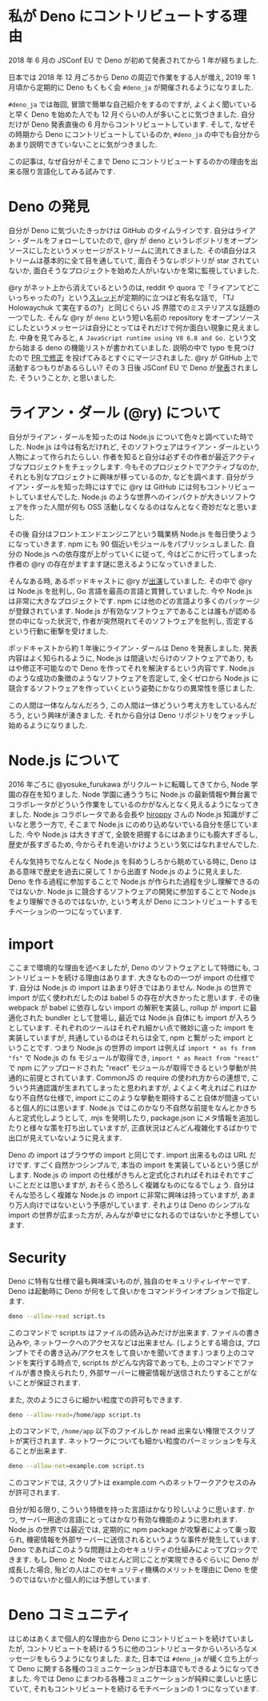 # 私が Deno にコントリビュートする理由

2018 年 6 月の JSConf EU で Deno が初めて発表されてから 1 年が経ちました.

日本では 2018 年 12 月ごろから Deno の周辺で作業をする人が増え, 2019 年 1 月頃から定期的に Deno もくもく会 `#deno_ja` が開催されるようになりました.

`#deno_ja` では毎回, 冒頭で簡単な自己紹介をするのですが, よくよく聞いていると早く Deno を始めた人でも 12 月ぐらいの人が多いことに気づきました. 自分だけが Deno 発表直後の 6 月からコントリビュートしています. そして, なぜその時期から Deno にコントリビュートしているのか, `#deno_ja` の中でも自分からあまり説明できていないことに気がつきました.

この記事は, なぜ自分がそこまで Deno にコントリビュートするのかの理由を出来る限り言語化してみる試みです.

# Deno の発見

自分が Deno に気づいたきっかけは GitHub のタイムラインです. 自分はライアン・ダールをフォローしていたので, @ry が deno というレポジトリをオープンソースにしたというメッセージがストリームに流れてきました. その頃自分はストリームは基本的に全て目を通していて, 面白そうなレポジトリが star されていないか, 面白そうなプロジェクトを始めた人がいないかを常に監視していました.

@ry がネット上から消えているというのは, reddit や quora で「ライアンてどこいっちゃったの?」という[スレッド](https://www.reddit.com/r/node/comments/2wpxyv/what_is_ryan_dahl_doing_these_days/)が定期的に立つほど有名な話で, 「TJ Holowaychuk て実在するの?」と同じぐらい JS 界隈でのミステリアスな話題の一つでした. そんな @ry が `deno` という短い名前の repository をオープンソースにしたというメッセージは自分にとってはそれだけで何か面白い現象に見えました. 中身を見てみると, `A JavaScript runtime using V8 6.8 and Go.` という文から始まる deno の機能リストが書かれていました. 説明の中で typo を見つけたので [PR で修正](https://github.com/denoland/deno/pull/2) を投げてみるとすぐにマージされました. @ry が GitHub 上で活動するつもりがあるらしい? その 3 日後 JSConf EU で Deno が[発表](https://www.youtube.com/watch?v=M3BM9TB-8yA)されました. そういうことか, と思いました.

# ライアン・ダール (@ry) について

自分がライアン・ダールを知ったのは Node.js について色々と調べていた時でした. Node.js は今は有名だけれど, そのソフトウェアはライアン・ダールという人物によって作られたらしい. 作者を知ると自分は必ずその作者が最近アクティブなプロジェクトをチェックします. 今もそのプロジェクトでアクティブなのか, それとも別なプロジェクトに興味が移っているのか, などを調べます. 自分がライアン・ダールを知った時にはすでに @ry は GitHub には何もコントリビュートしていませんでした. Node.js のような世界へのインパクトが大きいソフトウェアを作った人間が何も OSS 活動しなくなるのはなんとなく奇妙だなと思いました.

その後 自分はフロントエンドエンジニアという職業柄 Node.js を毎日使うようになっていきます. npm にも 90 個近いモジュールをパブリッシュしました. 自分の Node.js への依存度が上がっていくに従って, 今はどこかに行ってしまった作者の @ry の存在がますます謎に思えるようになっていきました.

そんなある時, あるポッドキャストに @ry が[出演](https://mappingthejourney.com/single-post/2017/08/31/episode-8-interview-with-ryan-dahl-creator-of-nodejs/)していました. その中で @ry は Node.js を批判し, Go 言語を最高の言語と賞賛していました. 今や Node.js は非常に大きなプロジェクトです. npm には他のどの言語より多くのパッケージが登録されています. Node.js が有効なソフトウェアであることは誰もが認める世の中になった状況で, 作者が突然現れてそのソフトウェアを批判し, 否定するという行動に衝撃を受けました.

ポッドキャストから約 1 年後にライアン・ダールは Deno を発表しました. 発表内容はよく知られるように, Node.js は間違いだらけのソフトウェアであり, もはや修正不可能なので Deno を作ってそれを解決するという内容です. Node.js のような成功の象徴のようなソフトウェアを否定して, 全くゼロから Node.js に競合するソフトウェアを作っていくという姿勢にかなりの異常性を感じました.

この人間は一体なんなんだろう, この人間は一体どういう考え方をしているんだろう, という興味が湧きました. それから自分は Deno リポジトリをウォッチし始めるようになりました.

# Node.js について

2016 年ごろに @yosuke_furukawa がリクルートに転職してきてから, Node 学園の存在を知りました. Node 学園に通ううちに Node.js の最新情報や舞台裏でコラボレータがどういう作業をしているのかがなんとなく見えるようになってきました. Node.js コラボレータである会長や [hiroppy](https://github.com/hiroppy) さんの Node.js 知識がすごいなと思う一方で, そこまで Node.js にのめり込めないでいる自分を感じていました. 今や Node.js は大きすぎて, 全貌を把握するにはあまりにも膨大すぎるし, 歴史が長すぎるため, 今からそれを追いかけようという気にはなれませんでした.

そんな気持ちでなんとなく Node.js を斜めうしろから眺めている時に, Deno はある意味で歴史を過去に戻して 1 から出直す Node.js のように見えました. Deno を作る過程に参加することで Node.js が作られた過程を少し理解できるのではないか. Node.js に競合するソフトウェアの開発に参加することで Node.js をより理解できるのではないか, という考えが Deno にコントリビュートするモチベーションの一つになっています.

# import

ここまで環境的な理由を述べましたが, Deno のソフトウェアとして特徴にも, コントリビュートを続ける理由はあります. 大きなものの一つが import の仕様です. 自分は Node.js の import はあまり好きではありません. Node.js の世界で import が広く使われだしたのは babel 5 の存在が大きかったと思います. その後 webpack が babel に依存しない import の解釈を実装し, rollup が import に最適化された bundler として登場し, 最近では Node.js 自体にも import が入ろうとしています. それぞれのツールはそれぞれ細かい点で微妙に違った import を実装していますが, 共通しているのはそれらは全て, npm と繋がった import ということです. つまり Node.js の世界の import は例えば `import * as fs from "fs"` で Node.js の fs モジュールが取得でき, `import * as React from "react"` で npm にアップロードされた "react" モジュールが取得できるという挙動が共通的に前提とされています. CommonJS の require の使われ方からの連想で, こういう共通認識が生まれてしまったと思われますが, よくよく考えればこれはかなり不自然な仕様で, import にこのような挙動を期待すること自体が間違っていると個人的には思います. Node.js ではこのかなり不自然な前提をなんとかきちんと定式化しようとして, .mjs を発明したり, package.json にメタ情報を追加したりと様々な策を打ち出していますが, 正直状況はどんどん複雑化するばかりで出口が見えていないように見えます.

Deno の import はブラウザの import と同じです. import 出来るものは URL だけです. すごく自然かつシンプルで, 本当の import を実装しているという感じがします. Node.js の import の仕様がきちんと定式化されればそれはそれですごいことだとは思いますが, おそらく恐ろしく複雑なものになるでしょう. 自分はそんな恐ろしく複雑な Node.js の import に非常に興味は持っていますが, あまり万人向けではないという予感がしています. それよりは Deno のシンプルな import の世界が広まった方が, みんなが幸せになれるのではないかと予想しています.

# Security

Deno に特有な仕様で最も興味深いものが, 独自のセキュリティレイヤーです. Deno は起動時に Deno が何をして良いかをコマンドラインオプションで指定します.

```sh
deno --allow-read script.ts
```

このコマンドで script.ts はファイルの読み込みだけが出来ます. ファイルの書き込みや, ネットワークへのアクセスなどは出来ません. (しようとする場合は, プロンプトでその書き込み/アクセスをして良いかを聞いてきます.) つまり上のコマンドを実行する時点で, script.ts がどんな内容であっても, 上のコマンドでファイルが書き換えられたり, 外部サーバーに機密情報が送信されたりすることがないことが保証されます.

また, 次のようにさらに細かい粒度での許可もできます.

```sh
deno --allow-read=/home/app script.ts
```

上のコマンドで, `/home/app` 以下のファイルしか read 出来ない権限でスクリプトが実行されます. ネットワークについても細かい粒度のパーミッションを与えることが出来ます.

```sh
deno --allow-net=example.com script.ts
```

このコマンドでは, スクリプトは example.com へのネットワークアクセスのみが許可されます.

自分が知る限り, こういう特徴を持った言語はかなり珍しいように思います. かつ, サーバー用途の言語にとってはかなり有効な機能のように思われます. Node.js の世界では最近では, 定期的に npm package が攻撃者によって乗っ取られ, 機密情報を外部サーバーに送信されるというような事件が発生しています. Deno であればこのような問題は上のセキュリティの仕組みによってブロックできます. もし Deno と Node でほとんど同じことが実現できるぐらいに Deno が成長した場合, 殆どの人はこのセキュリティ機構のメリットを理由に Deno を使うのではないかと個人的には予想しています.

# Deno コミュニティ

はじめはあくまで個人的な理由から Deno にコントリビュートを続けていましたが, コントリビュートを続けるうちに他のコントリビュータからいろいろなメッセージをもらうようになりました. また, 日本では `#deno_ja` が緩く立ち上がって Deno に関する各種のコミュニケーションが日本語でもできるようになってきました. 今では Deno にまつわる各種コミュニケーションが純粋に楽しいと感じていて, それもコントリビュートを続けるモチベーションの 1 つになっています.
